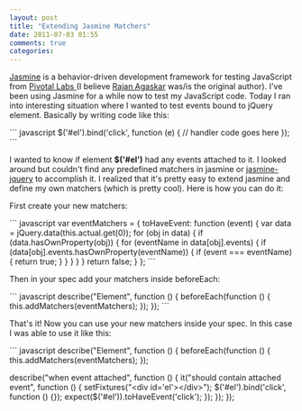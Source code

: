 ```yaml
---
layout: post
title: "Extending Jasmine Matchers"
date: 2011-07-03 01:55
comments: true
categories: 
---
```

<p><a href="http://pivotal.github.com/jasmine/">Jasmine</a> is a behavior-driven development framework for testing JavaScript from <a href="http://pivotallabs.com/">Pivotal Labs </a> (I believe <a href="http://agaskar.com/">Rajan Agaskar</a> was/is the original author). I've been using Jasmine for a while now to test my JavaScript code. Today I ran into interesting situation where I wanted to test events bound to jQuery element. Basically by writing code like this:</p>
``` javascript
$('#el').bind('click', function (e) {
  // handler code goes here
});
```
<p>I wanted to know if element <strong>$('#el')</strong> had any events attached to it. I looked around but couldn't find any predefined matchers in jasmine or <a href="https://github.com/velesin/jasmine-jquery">jasmine-jquery</a> to accomplish it. I realized that it's pretty easy to extend jasmine and define my own matchers (which is pretty cool). Here is how you can do it:</p>
<p>First create your new matchers:</p>
``` javascript
var eventMatchers = {
  toHaveEvent: function (event) {   
    var data = jQuery.data(this.actual.get(0));
    for (obj in data) {
      if (data.hasOwnProperty(obj)) {
        for (eventName in data[obj].events) {
          if (data[obj].events.hasOwnProperty(eventName)) {
            if (event === eventName) {
              return true;
            }
          }
        }
      }
    }
    return false;
  }
};
```
<p>Then in your spec add your matchers inside beforeEach:</p>
``` javascript
describe("Element", function () {
  beforeEach(function () {
    this.addMatchers(eventMatchers);
  });
});
```
<p>That's it! Now you can use your new matchers inside your spec. In this case I was able to use it like this:</p>
``` javascript
describe("Element", function () {
  beforeEach(function () {
    this.addMatchers(eventMatchers);
  });
  
  describe("when event attached", function () {
    it("should contain attached event", function () {
      setFixtures("&lt;div id='el'&gt;&lt;/div&gt;");
      $('#el').bind('click', function () {});
      expect($('#el')).toHaveEvent('click');
    });
  });
});
```
